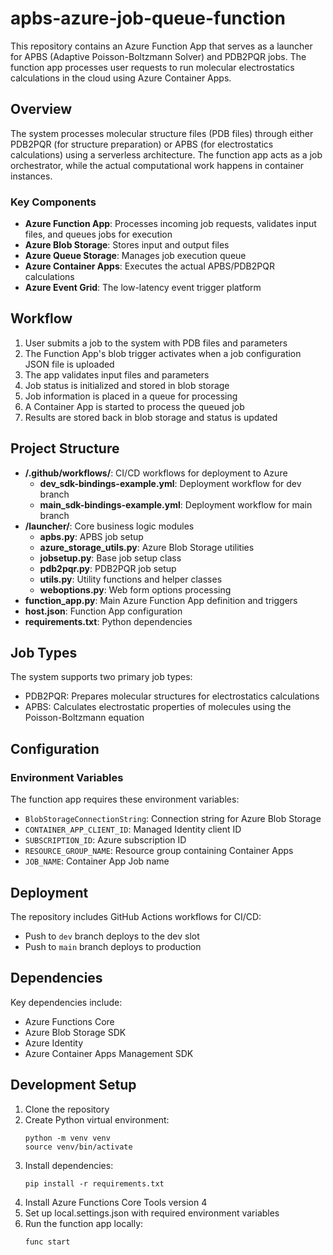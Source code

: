 # apbs-azure-job-queue-function

This repository contains an Azure Function App that serves as a launcher for APBS (Adaptive Poisson-Boltzmann Solver) and PDB2PQR jobs. The function app processes user requests to run molecular electrostatics calculations in the cloud using Azure Container Apps.

## Overview

The system processes molecular structure files (PDB files) through either PDB2PQR (for structure preparation) or APBS (for electrostatics calculations) using a serverless architecture. The function app acts as a job orchestrator, while the actual computational work happens in container instances.

### Key Components

- **Azure Function App**: Processes incoming job requests, validates input files, and queues jobs for execution
- **Azure Blob Storage**: Stores input and output files
- **Azure Queue Storage**: Manages job execution queue
- **Azure Container Apps**: Executes the actual APBS/PDB2PQR calculations
- **Azure Event Grid**: The low-latency event trigger platform

## Workflow

1. User submits a job to the system with PDB files and parameters
2. The Function App's blob trigger activates when a job configuration JSON file is uploaded
3. The app validates input files and parameters
4. Job status is initialized and stored in blob storage
5. Job information is placed in a queue for processing
6. A Container App is started to process the queued job
7. Results are stored back in blob storage and status is updated

## Project Structure

- **/.github/workflows/**: CI/CD workflows for deployment to Azure
  - **dev_sdk-bindings-example.yml**: Deployment workflow for dev branch
  - **main_sdk-bindings-example.yml**: Deployment workflow for main branch
- **/launcher/**: Core business logic modules
  - **apbs.py**: APBS job setup
  - **azure_storage_utils.py**: Azure Blob Storage utilities
  - **jobsetup.py**: Base job setup class
  - **pdb2pqr.py**: PDB2PQR job setup
  - **utils.py**: Utility functions and helper classes
  - **weboptions.py**: Web form options processing
- **function_app.py**: Main Azure Function App definition and triggers
- **host.json**: Function App configuration
- **requirements.txt**: Python dependencies

## Job Types

The system supports two primary job types:
- PDB2PQR: Prepares molecular structures for electrostatics calculations
- APBS: Calculates electrostatic properties of molecules using the Poisson-Boltzmann equation

## Configuration

### Environment Variables

The function app requires these environment variables:

- `BlobStorageConnectionString`: Connection string for Azure Blob Storage
- `CONTAINER_APP_CLIENT_ID`: Managed Identity client ID
- `SUBSCRIPTION_ID`: Azure subscription ID
- `RESOURCE_GROUP_NAME`: Resource group containing Container Apps
- `JOB_NAME`: Container App Job name

## Deployment

The repository includes GitHub Actions workflows for CI/CD:

- Push to `dev` branch deploys to the dev slot
- Push to `main` branch deploys to production

## Dependencies

Key dependencies include:
- Azure Functions Core
- Azure Blob Storage SDK
- Azure Identity
- Azure Container Apps Management SDK

## Development Setup

1. Clone the repository
2. Create Python virtual environment:
   ```
   python -m venv venv
   source venv/bin/activate
   ```
3. Install dependencies:
   ```
   pip install -r requirements.txt
   ```
4. Install Azure Functions Core Tools version 4
5. Set up local.settings.json with required environment variables
6. Run the function app locally:
   ```
   func start
   ```
